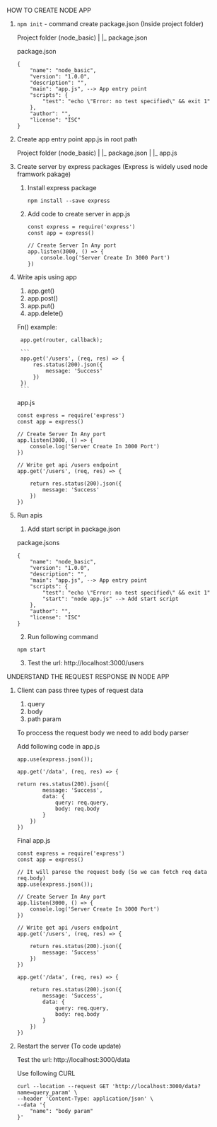 HOW TO CREATE NODE APP

1. `npm init` - command create package.json (Inside project folder)

    Project folder (node_basic)
        |
        |_ package.json


    package.json

    ```
    {
        "name": "node_basic",
        "version": "1.0.0",
        "description": "",
        "main": "app.js", --> App entry point
        "scripts": {
            "test": "echo \"Error: no test specified\" && exit 1"
        },
        "author": "",
        "license": "ISC"
    }
    ```

2. Create app entry point app.js in root path

    Project folder (node_basic)
        |
        |_ package.json
        |
        |_ app.js


3. Create server by express packages (Express is widely used node framwork pakage)

    1. Install express package

        ```
        npm install --save express
        ```

    2. Add code to create server in app.js

        ```
        const express = require('express')
        const app = express()

        // Create Server In Any port
        app.listen(3000, () => {
            console.log('Server Create In 3000 Port')
        })
        ``` 

4. Write apis using app
    1. app.get()
    2. app.post()
    3. app.put()
    4. app.delete()


    Fn() example: 

        app.get(router, callback);

        ```
        app.get('/users', (req, res) => {
            res.status(200).json({
                message: 'Success'
            })
        })
        ```

    app.js
    
    ```
    const express = require('express')
    const app = express()

    // Create Server In Any port
    app.listen(3000, () => {
        console.log('Server Create In 3000 Port')
    })

    // Write get api /users endpoint
    app.get('/users', (req, res) => {

        return res.status(200).json({
            message: 'Success'
        })
    })
    ```

5. Run apis
    1. Add start script in package.json

    package.jsons
    ```
    {
        "name": "node_basic",
        "version": "1.0.0",
        "description": "",
        "main": "app.js", --> App entry point
        "scripts": {
            "test": "echo \"Error: no test specified\" && exit 1"
            "start": "node app.js" --> Add start script
        },
        "author": "",
        "license": "ISC"
    }
    ```

    2. Run following command
    
    `npm start`

    3. Test the url: http://localhost:3000/users


UNDERSTAND THE REQUEST RESPONSE IN NODE APP

1. Client can pass three types of request data
    1. query
    2. body 
    3. path param

    To proccess the request body we need to add body parser 

    Add following code in app.js

    ```
    app.use(express.json());

    app.get('/data', (req, res) => {

    return res.status(200).json({
            message: 'Success',
            data: {
                query: req.query,
                body: req.body
            }
        })
    })
    ```
    
    Final app.js
    
    ```
    const express = require('express')
    const app = express()

    // It will parese the request body (So we can fetch req data req.body)
    app.use(express.json());

    // Create Server In Any port
    app.listen(3000, () => {
        console.log('Server Create In 3000 Port')
    })

    // Write get api /users endpoint
    app.get('/users', (req, res) => {

        return res.status(200).json({
            message: 'Success'
        })
    })

    app.get('/data', (req, res) => {

        return res.status(200).json({
            message: 'Success',
            data: {
                query: req.query,
                body: req.body
            }
        })
    })
    ```

2. Restart the server (To code update)

    Test the url: http://localhost:3000/data

    Use following CURL

    ```
    curl --location --request GET 'http://localhost:3000/data?name=query_param' \
    --header 'Content-Type: application/json' \
    --data '{
        "name": "body param"
    }'
    ```

